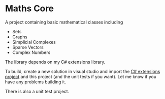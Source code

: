 # Maths Core #

A project containing basic mathematical classes including

- Sets
- Graphs
- Simplicial Complexes
- Sparse Vectors
- Complex Numbers

The library depends on my C# extensions library.

To build, create a new solution in visual studio and import the [C# extensions project](https://github.com/drbatty/c-sharp-extensions) and this project (and the unit tests if you want). Let me know if you have any problems building it.

There is also a unit test project.
